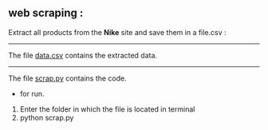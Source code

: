 ## web scraping :

Extract all products from the **Nike** site and save them in a file.csv :
***
The file [data.csv](https://github.com/yani27/web-scraping-nike-website/blob/master/data.csv) contains the extracted data. 
***
The file [scrap.py](https://github.com/yani27/web-scraping-nike-website/blob/master/scrap.py) contains the code. 

* for run. 
1. Enter the folder in which the file is located in terminal
2.  python scrap.py

